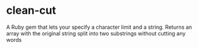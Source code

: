 # clean-cut
A Ruby gem that lets your specify a character limit and a string. Returns an array with the original string split into two substrings without cutting any words
